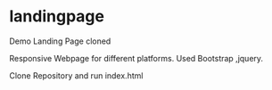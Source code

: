 # landingpage
Demo Landing Page cloned

Responsive Webpage for different  platforms.
Used Bootstrap ,jquery.

Clone Repository and run index.html

